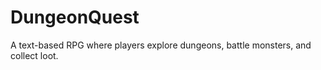 # DungeonQuest

A text-based RPG where players explore dungeons, battle monsters, and collect loot.
